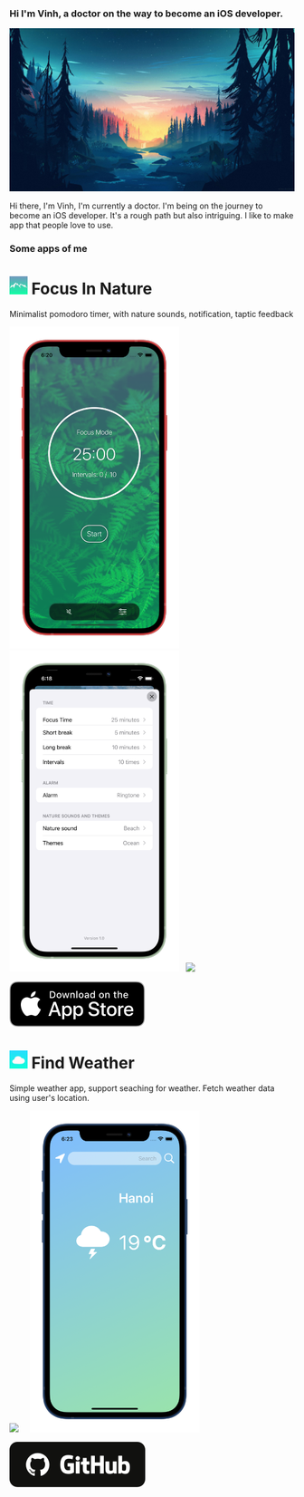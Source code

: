 ### Hi I'm Vinh, a doctor on the way to become an iOS developer.

<img src="Images/bigheadimage.jpg" width="1344" > 

Hi there, I'm Vinh, I'm currently a doctor. I'm being on the journey to become an iOS developer. It's a rough path but also intriguing.  I like to make app that people love to use.

### Some apps of me

# <img src="Images/icon_60pt@3x.png" width="32" >  Focus In Nature

Minimalist pomodoro timer, with nature sounds, notification, taptic feedback

<img src="Images/focusInNature/focusInNatureGreen_iphone12black_portrait.png" width="300" >&nbsp;&nbsp;&nbsp;&nbsp;&nbsp;<img src="Images/focusInNature/focusInNatureSetting_iphone12black_portrait.png" width="300" >&nbsp;&nbsp;&nbsp;<img src="Images/focusInNature/screen.gif" width="250" >

<a href="https://apps.apple.com/"><img src="Images/download.svg"></a>


# <img src="Images/findWeatherIcon.png" width="32" >  Find Weather

Simple weather app, support seaching for weather. Fetch weather data using user's location.

<img src="Images/findWeather/findWeatherGift.gif" width="240" >&nbsp;&nbsp;&nbsp;&nbsp;&nbsp;<img src="Images/findWeather/findWeatherScreen_iphone12black_portrait.png" width="300" >

<a href="https://github.com/drvinhhoang/FindWeather"><img src="Images/github.svg"></a>

